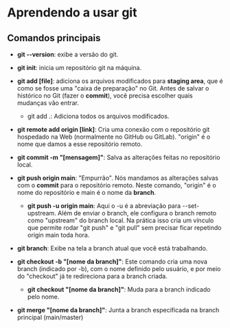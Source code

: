 # Aprendendo a usar git

## Comandos principais

- **git --version**: exibe a versão do git.

- **git init**: inicia um repositório git na máquina.

- **git add \[file\]**: adiciona os arquivos modificados para **staging area**, que é como se fosse uma "caixa de preparação" no Git. Antes de salvar o histórico no Git (fazer o **commit**), você precisa escolher quais mudanças vão entrar.
    - git add .: Adiciona todos os arquivos modificados.

- **git remote add origin \[link\]**: Cria uma conexão com o repositório git hospedado na Web (normalmente no GitHub ou GitLab). "origin" é o nome que damos a esse repositório remoto.

- **git commit -m "\[mensagem\]"**: Salva as alterações feitas no repositório local.

- **git push origin main**: "Empurrão". Nós mandamos as alterações salvas com o **commit** para o repositório remoto. Neste comando, "origin" é o nome do repositório e main é o nome da **branch**.
    - **git push -u origin main**: Aqui o -u é a abreviação para --set-upstream. Além de enviar o branch, ele configura o branch remoto como "upstream" do branch local. Na prática isso cria um vínculo que permite rodar "git push" e "git pull" sem precisar ficar repetindo origin main toda hora.

- **git branch**: Exibe na tela a branch atual que você está trabalhando.

- **git checkout -b "\[nome da branch\]"**: Este comando cria uma nova branch (indicado por -b), com o nome definido pelo usuário, e por meio do "checkout" já te redireciona para a branch criada.
    - **git checkout "\[nome da branch\]"**: Muda para a branch indicado pelo nome.

- **git merge "\[nome da branch\]"**: Junta a branch especificada na branch principal (main/master)